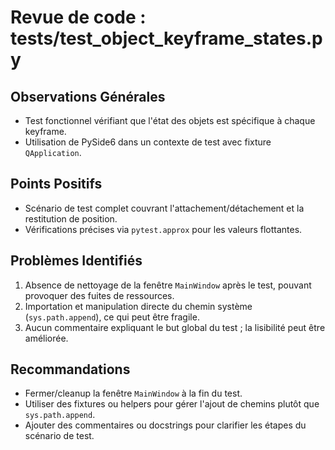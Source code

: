 # Revue de code : tests/test_object_keyframe_states.py

## Observations Générales
- Test fonctionnel vérifiant que l'état des objets est spécifique à chaque keyframe.
- Utilisation de PySide6 dans un contexte de test avec fixture `QApplication`.

## Points Positifs
- Scénario de test complet couvrant l'attachement/détachement et la restitution de position.
- Vérifications précises via `pytest.approx` pour les valeurs flottantes.

## Problèmes Identifiés
1. Absence de nettoyage de la fenêtre `MainWindow` après le test, pouvant provoquer des fuites de ressources.
2. Importation et manipulation directe du chemin système (`sys.path.append`), ce qui peut être fragile.
3. Aucun commentaire expliquant le but global du test ; la lisibilité peut être améliorée.

## Recommandations
- Fermer/cleanup la fenêtre `MainWindow` à la fin du test.
- Utiliser des fixtures ou helpers pour gérer l'ajout de chemins plutôt que `sys.path.append`.
- Ajouter des commentaires ou docstrings pour clarifier les étapes du scénario de test.
